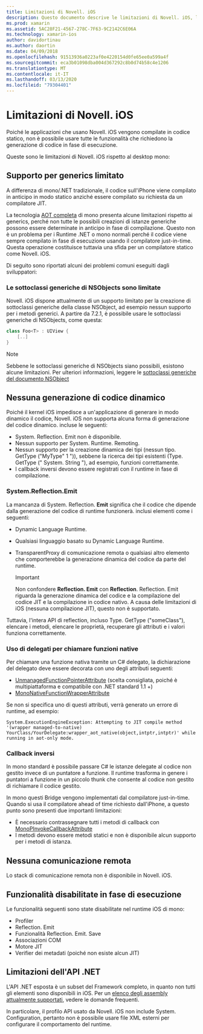 ```yaml
---
title: Limitazioni di Novell. iOS
description: Questo documento descrive le limitazioni di Novell. iOS, la discussione di generics, le sottoclassi generiche di NSObjects, P/Invoke negli oggetti generici e altro ancora.
ms.prod: xamarin
ms.assetid: 5AC28F21-4567-278C-7F63-9C2142C6E06A
ms.technology: xamarin-ios
author: davidortinau
ms.author: daortin
ms.date: 04/09/2018
ms.openlocfilehash: 91513936a0223af0e4220154d0fe65ee0a599a4f
ms.sourcegitcommit: eca3b01098dba004d367292c8b0d74b58c4e1206
ms.translationtype: MT
ms.contentlocale: it-IT
ms.lasthandoff: 03/13/2020
ms.locfileid: "79304401"
---
```

# <a name="limitations-of-xamarinios"></a>Limitazioni di Novell. iOS

Poiché le applicazioni che usano Novell. iOS vengono compilate in codice statico, non è possibile usare tutte le funzionalità che richiedono la generazione di codice in fase di esecuzione.

Queste sono le limitazioni di Novell. iOS rispetto al desktop mono:

 <a name="Limited_Generics_Support" />

## <a name="limited-generics-support"></a>Supporto per generics limitato

A differenza di mono/.NET tradizionale, il codice sull'iPhone viene compilato in anticipo in modo statico anziché essere compilato su richiesta da un compilatore JIT.

La tecnologia [AOT completa](https://www.mono-project.com/docs/advanced/aot/#full-aot) di mono presenta alcune limitazioni rispetto ai generics, perché non tutte le possibili creazioni di istanze generiche possono essere determinate in anticipo in fase di compilazione. Questo non è un problema per i Runtime .NET o mono normali perché il codice viene sempre compilato in fase di esecuzione usando il compilatore just-in-time. Questa operazione costituisce tuttavia una sfida per un compilatore statico come Novell. iOS.

Di seguito sono riportati alcuni dei problemi comuni eseguiti dagli sviluppatori:

 <a name="Generic_Subclasses_of_NSObjects_are_limited" />

### <a name="generic-subclasses-of-nsobjects-are-limited"></a>Le sottoclassi generiche di NSObjects sono limitate

Novell. iOS dispone attualmente di un supporto limitato per la creazione di sottoclassi generiche della classe NSObject, ad esempio nessun supporto per i metodi generici. A partire da 7.2.1, è possibile usare le sottoclassi generiche di NSObjects, come questa:

```csharp
class Foo<T> : UIView {
    [..]
}
```

> [!NOTE]
> Sebbene le sottoclassi generiche di NSObjects siano possibili, esistono alcune limitazioni. Per ulteriori informazioni, leggere le [sottoclassi generiche del documento NSObject](~/ios/internals/api-design/nsobject-generics.md)

 <a name="No_Dynamic_Code_Generation" />

## <a name="no-dynamic-code-generation"></a>Nessuna generazione di codice dinamico

Poiché il kernel iOS impedisce a un'applicazione di generare in modo dinamico il codice, Novell. iOS non supporta alcuna forma di generazione del codice dinamico. incluse le seguenti:

- System. Reflection. Emit non è disponibile.
- Nessun supporto per System. Runtime. Remoting.
- Nessun supporto per la creazione dinamica dei tipi (nessun tipo. GetType ("MyType" 1 ")), sebbene la ricerca dei tipi esistenti (Type. GetType (" System. String "), ad esempio, funzioni correttamente.
- I callback inversi devono essere registrati con il runtime in fase di compilazione.

 <a name="System.Reflection.Emit" />

### <a name="systemreflectionemit"></a>System.Reflection.Emit

La mancanza di System. Reflection. **Emit** significa che il codice che dipende dalla generazione del codice di runtime funzionerà. inclusi elementi come i seguenti:

- Dynamic Language Runtime.
- Qualsiasi linguaggio basato su Dynamic Language Runtime.
- TransparentProxy di comunicazione remota o qualsiasi altro elemento che comporterebbe la generazione dinamica del codice da parte del runtime.

  > [!IMPORTANT]
  > Non confondere **Reflection. Emit** con **Reflection**. Reflection. Emit riguarda la generazione dinamica del codice e la compilazione del codice JIT e la compilazione in codice nativo. A causa delle limitazioni di iOS (nessuna compilazione JIT), questo non è supportato.

Tuttavia, l'intera API di reflection, incluso Type. GetType ("someClass"), elencare i metodi, elencare le proprietà, recuperare gli attributi e i valori funziona correttamente.

### <a name="using-delegates-to-call-native-functions"></a>Uso di delegati per chiamare funzioni native

Per chiamare una funzione nativa tramite un C# delegato, la dichiarazione del delegato deve essere decorata con uno degli attributi seguenti:

- [UnmanagedFunctionPointerAttribute](xref:System.Runtime.InteropServices.UnmanagedFunctionPointerAttribute) (scelta consigliata, poiché è multipiattaforma e compatibile con .NET standard 1.1 +)
- [MonoNativeFunctionWrapperAttribute](xref:ObjCRuntime.MonoNativeFunctionWrapperAttribute)

Se non si specifica uno di questi attributi, verrà generato un errore di runtime, ad esempio:

```
System.ExecutionEngineException: Attempting to JIT compile method '(wrapper managed-to-native) YourClass/YourDelegate:wrapper_aot_native(object,intptr,intptr)' while running in aot-only mode.
```

 <a name="Reverse_Callbacks" />

### <a name="reverse-callbacks"></a>Callback inversi

In mono standard è possibile passare C# le istanze delegate al codice non gestito invece di un puntatore a funzione. Il runtime trasforma in genere i puntatori a funzione in un piccolo thunk che consente al codice non gestito di richiamare il codice gestito.

In mono questi Bridge vengono implementati dal compilatore just-in-time. Quando si usa il compilatore ahead of time richiesto dall'iPhone, a questo punto sono presenti due importanti limitazioni:

- È necessario contrassegnare tutti i metodi di callback con [MonoPInvokeCallbackAttribute](xref:ObjCRuntime.MonoPInvokeCallbackAttribute)
- I metodi devono essere metodi statici e non è disponibile alcun supporto per i metodi di istanza.

<a name="No_Remoting" />

## <a name="no-remoting"></a>Nessuna comunicazione remota

Lo stack di comunicazione remota non è disponibile in Novell. iOS.

 <a name="Runtime_Disabled_Features" />

## <a name="runtime-disabled-features"></a>Funzionalità disabilitate in fase di esecuzione

Le funzionalità seguenti sono state disabilitate nel runtime iOS di mono:

- Profiler
- Reflection. Emit
- Funzionalità Reflection. Emit. Save
- Associazioni COM
- Motore JIT
- Verifier dei metadati (poiché non esiste alcun JIT)

 <a name=".NET_API_Limitations" />

## <a name="net-api-limitations"></a>Limitazioni dell'API .NET

L'API .NET esposta è un subset del Framework completo, in quanto non tutti gli elementi sono disponibili in iOS. Per un [elenco degli assembly attualmente supportati](~/cross-platform/internals/available-assemblies.md), vedere le domande frequenti.

In particolare, il profilo API usato da Novell. iOS non include System. Configuration, pertanto non è possibile usare file XML esterni per configurare il comportamento del runtime.

